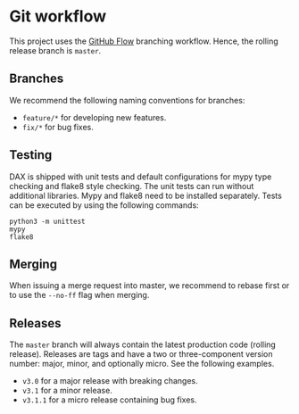# Git workflow

This project uses the [GitHub Flow](https://guides.github.com/introduction/flow/) branching workflow.
Hence, the rolling release branch is `master`.
 
## Branches

We recommend the following naming conventions for branches:

- `feature/*` for developing new features.
- `fix/*` for bug fixes.

## Testing

DAX is shipped with unit tests and default configurations for mypy type checking and flake8 style checking.
The unit tests can run without additional libraries.
Mypy and flake8 need to be installed separately.
Tests can be executed by using the following commands:

```shell
python3 -m unittest
mypy
flake8
```

## Merging

When issuing a merge request into master, we recommend to rebase first or to use the `--no-ff` flag when merging.

## Releases

The `master` branch will always contain the latest production code (rolling release).
Releases are tags and have a two or three-component version number: major, minor, and optionally micro.
See the following examples.

- `v3.0` for a major release with breaking changes.
- `v3.1` for a minor release.
- `v3.1.1` for a micro release containing bug fixes.
